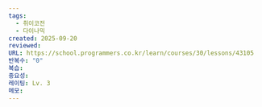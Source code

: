 ```yaml
---
tags:
  - 취이코전
  - 다이나믹
created: 2025-09-20
reviewed:
URL: https://school.programmers.co.kr/learn/courses/30/lessons/43105
반복수: "0"
복습:
중요성:
레이팅: Lv. 3
메모:
---
```

